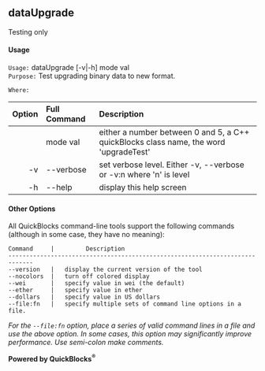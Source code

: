 ## dataUpgrade

Testing only

#### Usage

`Usage:`    dataUpgrade [-v|-h] mode val  
`Purpose:`  Test upgrading binary data to new format.
             
`Where:`  

| Option | Full Command | Description |
| -------: | :------- | :------- |
|  | mode val | either a number between 0 and 5, a C++ quickBlocks class name, the word 'upgradeTest' |
| -v | --verbose | set verbose level. Either -v, --verbose or -v:n where 'n' is level |
| -h | --help | display this help screen |

#### Other Options

All QuickBlocks command-line tools support the following commands (although in some case, they have no meaning):

    Command     |         Description
    -----------------------------------------------------------------------------
    --version   |   display the current version of the tool
    --nocolors  |   turn off colored display
    --wei       |   specify value in wei (the default)
    --ether     |   specify value in ether
    --dollars   |   specify value in US dollars
    --file:fn   |   specify multiple sets of command line options in a file.

*For the `--file:fn` option, place a series of valid command lines in a file and use the above option. In some cases, this option may significantly improve performance. Use semi-colon make comments.*

**Powered by QuickBlocks<sup>&reg;</sup>**



